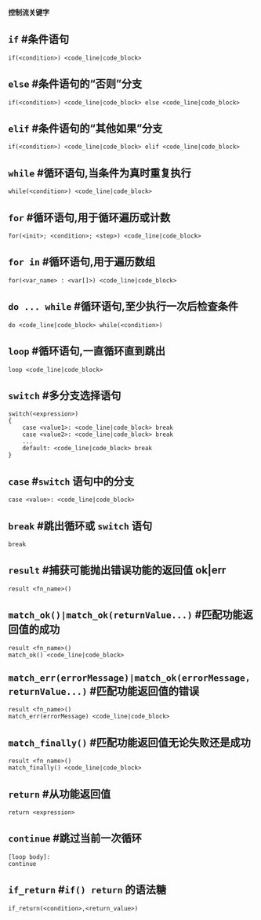 **控制流关键字**

## `if` #条件语句

```
if(<condition>) <code_line|code_block>
```

## `else` #条件语句的“否则”分支

```
if(<condition>) <code_line|code_block> else <code_line|code_block>
```

## `elif` #条件语句的“其他如果”分支

```
if(<condition>) <code_line|code_block> elif <code_line|code_block>
```

## `while` #循环语句,当条件为真时重复执行

```
while(<condition>) <code_line|code_block>
```

## `for` #循环语句,用于循环遍历或计数

```
for(<init>; <condition>; <step>) <code_line|code_block>
```

## `for in` #循环语句,用于遍历数组

```
for(<var_name> : <var[]>) <code_line|code_block>
```

## `do ... while` #循环语句,至少执行一次后检查条件

```
do <code_line|code_block> while(<condition>)
```

## `loop` #循环语句,一直循环直到跳出

```
loop <code_line|code_block>
```

## `switch` #多分支选择语句

```
switch(<expression>)
{
	case <value1>: <code_line|code_block> break
	case <value2>: <code_line|code_block> break
	...
	default: <code_line|code_block> break
}
```

## `case` #`switch` 语句中的分支

```
case <value>: <code_line|code_block>
```

## `break` #跳出循环或 `switch` 语句

```
break
```

## `result` #捕获可能抛出错误功能的返回值 ok|err

```
result <fn_name>()
```

## `match_ok()|match_ok(returnValue...)` #匹配功能返回值的成功

```
result <fn_name>()
match_ok() <code_line|code_block>
```

## `match_err(errorMessage)|match_ok(errorMessage, returnValue...)` #匹配功能返回值的错误

```
result <fn_name>()
match_err(errorMessage) <code_line|code_block>
```

## `match_finally()` #匹配功能返回值无论失败还是成功

```
result <fn_name>()
match_finally() <code_line|code_block>
```

## `return` #从功能返回值

```
return <expression>
```

## `continue` #跳过当前一次循环

```
[loop body]:
continue
```


## `if_return` #`if() return` 的语法糖

```
if_return(<condition>,<return_value>)
```